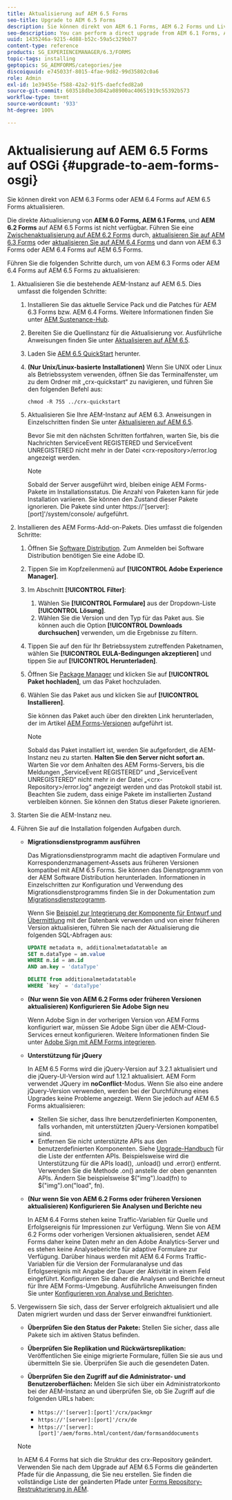 ```yaml
---
title: Aktualisierung auf AEM 6.5 Forms
seo-title: Upgrade to AEM 6.5 Forms
description: Sie können direkt von AEM 6.1 Forms, AEM 6.2 Forms und LiveCycle ES4 SP1 auf AEM 6.3 Forms aktualisieren.
seo-description: You can perform a direct upgrade from AEM 6.1 Forms, AEM 6.2 Forms, and LiveCycle ES4 SP1 to AEM 6.3 Forms.
uuid: 1435246a-9215-4d88-b52c-59a5c329bb77
content-type: reference
products: SG_EXPERIENCEMANAGER/6.3/FORMS
topic-tags: installing
geptopics: SG_AEMFORMS/categories/jee
discoiquuid: e745033f-8015-4fae-9d82-99d35802c0a6
role: Admin
exl-id: 1e39455e-f588-42a2-91f5-daefcfed82a0
source-git-commit: 603518dbe3d842a08900ac40651919c55392b573
workflow-type: tm+mt
source-wordcount: '933'
ht-degree: 100%

---
```


# Aktualisierung auf AEM 6.5 Forms auf OSGi {#upgrade-to-aem-forms-osgi}

Sie können direkt von AEM 6.3 Forms oder AEM 6.4 Forms auf AEM 6.5 Forms aktualisieren.

Die direkte Aktualisierung von **AEM 6.0 Forms, AEM 6.1 Forms**, und **AEM 6.2 Forms** auf AEM 6.5 Forms ist nicht verfügbar. Führen Sie eine [Zwischenaktualisierung auf AEM 6.2 Forms](https://helpx.adobe.com/de/experience-manager/6-2/forms/using/upgrade.html) durch, [aktualisieren Sie auf AEM 6.3 Forms](https://helpx.adobe.com/de/experience-manager/6-3/forms/using/upgrade.html) oder [aktualisieren Sie auf AEM 6.4 Forms](/help/forms/using/upgrade.md) und dann von AEM 6.3 Forms oder AEM 6.4 Forms auf AEM 6.5 Forms.

Führen Sie die folgenden Schritte durch, um von AEM 6.3 Forms oder AEM 6.4 Forms auf AEM 6.5 Forms zu aktualisieren:

1. Aktualisieren Sie die bestehende AEM-Instanz auf AEM 6.5. Dies umfasst die folgenden Schritte:

   1. Installieren Sie das aktuelle Service Pack und die Patches für AEM 6.3 Forms bzw. AEM 6.4 Forms. Weitere Informationen finden Sie unter [AEM Sustenance-Hub](https://helpx.adobe.com/de/experience-manager/aem-releases-updates.html).
   1. Bereiten Sie die Quellinstanz für die Aktualisierung vor. Ausführliche Anweisungen finden Sie unter [Aktualisieren auf AEM 6.5](/help/sites-deploying/upgrade.md).
   1. Laden Sie [AEM 6.5 QuickStart](/help/sites-deploying/deploy.md#getting%20the%20software) herunter.
   1. **(Nur Unix/Linux-basierte Installationen)** Wenn Sie UNIX oder Linux als Betriebssystem verwenden, öffnen Sie das Terminalfenster, um zu dem Ordner mit „crx-quickstart“ zu navigieren, und führen Sie den folgenden Befehl aus:

      `chmod -R 755 ../crx-quickstart`

   1. Aktualisieren Sie Ihre AEM-Instanz auf AEM 6.3. Anweisungen in Einzelschritten finden Sie unter [Aktualisieren auf AEM 6.5](/help/sites-deploying/upgrade.md).

      Bevor Sie mit den nächsten Schritten fortfahren, warten Sie, bis die Nachrichten ServiceEvent REGISTERED und ServiceEvent UNREGISTERED nicht mehr in der Datei &lt;crx-repository>/error.log angezeigt werden.

      >[!NOTE]
      >
      >Sobald der Server ausgeführt wird, bleiben einige AEM Forms-Pakete im Installationsstatus. Die Anzahl von Paketen kann für jede Installation variieren. Sie können den Zustand dieser Pakete ignorieren. Die Pakete sind unter https://&#39;[server]:[port]&#39;/system/console/ aufgeführt.

1. Installieren des AEM Forms-Add-on-Pakets. Dies umfasst die folgenden Schritte:

   1. Öffnen Sie [Software Distribution](https://experience.adobe.com/downloads). Zum Anmelden bei Software Distribution benötigen Sie eine Adobe ID.
   1. Tippen Sie im Kopfzeilenmenü auf **[!UICONTROL Adobe Experience Manager]**.
   1. Im Abschnitt **[!UICONTROL Filter]**:
      1. Wählen Sie **[!UICONTROL Formulare]** aus der Dropdown-Liste **[!UICONTROL Lösung]**.
      1. Wählen Sie die Version und den Typ für das Paket aus. Sie können auch die Option **[!UICONTROL Downloads durchsuchen]** verwenden, um die Ergebnisse zu filtern.
   1. Tippen Sie auf den für Ihr Betriebssystem zutreffenden Paketnamen, wählen Sie **[!UICONTROL EULA-Bedingungen akzeptieren]** und tippen Sie auf **[!UICONTROL Herunterladen]**.
   1. Öffnen Sie [Package Manager](https://docs.adobe.com/content/help/de-DE/experience-manager-65/administering/contentmanagement/package-manager.html) und klicken Sie auf **[!UICONTROL Paket hochladen]**, um das Paket hochzuladen.
   1. Wählen Sie das Paket aus und klicken Sie auf **[!UICONTROL Installieren]**.

      Sie können das Paket auch über den direkten Link herunterladen, der im Artikel [AEM Forms-Versionen](https://helpx.adobe.com/de/aem-forms/kb/aem-forms-releases.html) aufgeführt ist.

      >[!NOTE]
      >
      >Sobald das Paket installiert ist, werden Sie aufgefordert, die AEM-Instanz neu zu starten. **Halten Sie den Server nicht sofort an.** Warten Sie vor dem Anhalten des AEM Forms-Servers, bis die Meldungen „ServiceEvent REGISTERED“ und „ServiceEvent UNREGISTERED“ nicht mehr in der Datei „&lt;crx-Repository>/error.log“ angezeigt werden und das Protokoll stabil ist. Beachten Sie zudem, dass einige Pakete im installierten Zustand verbleiben können. Sie können den Status dieser Pakete ignorieren.

1. Starten Sie die AEM-Instanz neu.

1. Führen Sie auf die Installation folgenden Aufgaben durch.

   * **Migrationsdienstprogramm ausführen**

      Das Migrationsdienstprogramm macht die adaptiven Formulare und Korrespondenzmanagement-Assets aus früheren Versionen kompatibel mit AEM 6.5 Forms. Sie können das Dienstprogramm von der AEM Software Distribution herunterladen. Informationen in Einzelschritten zur Konfiguration und Verwendung des Migrationsdienstprogramms finden Sie in der Dokumentation zum [Migrationsdienstprogramm](../../forms/using/migration-utility.md).

      Wenn Sie [Beispiel zur Integrierung der Komponente für Entwurf und Übermittlung](https://helpx.adobe.com/de/experience-manager/6-3/forms/using/integrate-draft-submission-database.html) mit der Datenbank verwenden und von einer früheren Version aktualisieren, führen Sie nach der Aktualisierung die folgenden SQL-Abfragen aus:

      ```sql
      UPDATE metadata m, additionalmetadatatable am
      SET m.dataType = am.value
      WHERE m.id = am.id
      AND am.key = 'dataType'
      ```

      ```sql
      DELETE from additionalmetadatatable
      WHERE `key` = 'dataType'
      ```

   * **(Nur wenn Sie von AEM 6.2 Forms oder früheren Versionen aktualisieren) Konfigurieren Sie Adobe Sign neu**

      Wenn Adobe Sign in der vorherigen Version von AEM Forms konfiguriert war, müssen Sie Adobe Sign über die AEM-Cloud-Services erneut konfigurieren. Weitere Informationen finden Sie unter [Adobe Sign mit AEM Forms integrieren](../../forms/using/adobe-sign-integration-adaptive-forms.md).

   * **Unterstützung für jQuery**

      In AEM 6.5 Forms wird die jQuery-Version auf 3.2.1 aktualisiert und die jQuery-UI-Version wird auf 1.12.1 aktualisiert. AEM Form verwendet JQuery im **noConflict**-Modus. Wenn Sie also eine andere jQuery-Version verwenden, werden bei der Durchführung eines Upgrades keine Probleme angezeigt. Wenn Sie jedoch auf AEM 6.5 Forms aktualisieren:

      * Stellen Sie sicher, dass Ihre benutzerdefinierten Komponenten, falls vorhanden, mit unterstützten jQuery-Versionen kompatibel sind.
      * Entfernen Sie nicht unterstützte APIs aus den benutzerdefinierten Komponenten. Siehe [Upgrade-Handbuch](https://jquery.com/upgrade-guide/3.0/) für die Liste der entfernten APIs. Beispielsweise wird die Unterstützung für die APIs load(), .unload() und .error() entfernt. Verwenden Sie die Methode .on() anstelle der oben genannten APIs. Ändern Sie beispielsweise $(&quot;img&quot;).load(fn) to $(&quot;img&quot;).on(&quot;load&quot;, fn).
   * **(Nur wenn Sie von AEM 6.2 Forms oder früheren Versionen aktualisieren) Konfigurieren Sie Analysen und Berichte neu**

      In AEM 6.4 Forms stehen keine Traffic-Variablen für Quelle und Erfolgsereignis für Impressionen zur Verfügung. Wenn Sie von AEM 6.2 Forms oder vorherigen Versionen aktualisieren, sendet AEM Forms daher keine Daten mehr an den Adobe Analytics-Server und es stehen keine Analyseberichte für adaptive Formulare zur Verfügung. Darüber hinaus werden mit AEM 6.4 Forms Traffic-Variablen für die Version der Formularanalyse und das Erfolgsereignis mit Angabe der Dauer der Aktivität in einem Feld eingeführt. Konfigurieren Sie daher die Analysen und Berichte erneut für Ihre AEM Forms-Umgebung. Ausführliche Anweisungen finden Sie unter [Konfigurieren von Analyse und Berichten](../../forms/using/configure-analytics-forms-documents.md).


1. Vergewissern Sie sich, dass der Server erfolgreich aktualisiert und alle Daten migriert wurden und dass der Server einwandfrei funktioniert.

   * **Überprüfen Sie den Status der Pakete:** Stellen Sie sicher, dass alle Pakete sich im aktiven Status befinden.
   * **Überprüfen Sie Replikation und Rückwärtsreplikation:** Veröffentlichen Sie einige migrierte Formulare, füllen Sie sie aus und übermitteln Sie sie. Überprüfen Sie auch die gesendeten Daten.
   * **Überprüfen Sie den Zugriff auf die Administrator- und Benutzeroberflächen:** Melden Sie sich über ein Administratorkonto bei der AEM-Instanz an und überprüfen Sie, ob Sie Zugriff auf die folgenden URLs haben:

      * `https://'[server]:[port]'/crx/packmgr`
      * `https://'[server]:[port]'/crx/de`
      * `https://'[server]:[port]'/aem/forms.html/content/dam/formsanddocuments`

   >[!NOTE]
   In AEM 6.4 Forms hat sich die Struktur des crx-Repository geändert. Verwenden Sie nach dem Upgrade auf AEM 6.5 Forms die geänderten Pfade für die Anpassung, die Sie neu erstellen. Sie finden die vollständige Liste der geänderten Pfade unter [Forms Repository-Restrukturierung in AEM](/help/sites-deploying/forms-repository-restructuring-in-aem-6-5.md).
